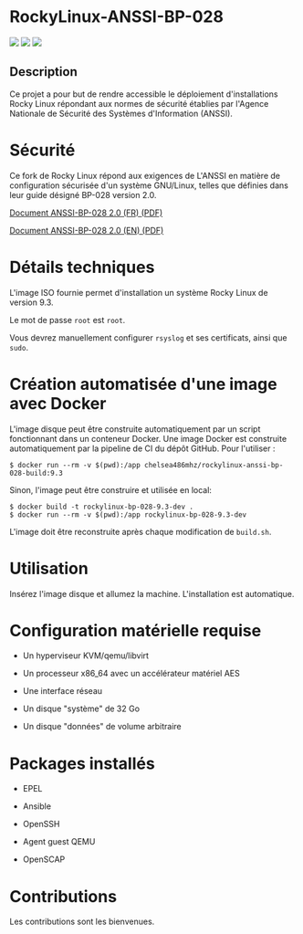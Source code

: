 # RockyLinux-ANSSI-BP-028

![](https://img.shields.io/badge/maintained-yes-green) ![](https://img.shields.io/github/license/Chelsea486MHz/RockyLinux-ANSSI-BP-028
) ![](https://img.shields.io/github/actions/workflow/status/Chelsea486MHz/RockyLinux-ANSSI-BP-028/docker?label=build%20(docker))


## Description

Ce projet a pour but de rendre accessible le déploiement d'installations Rocky Linux répondant aux normes de sécurité établies par l'Agence Nationale de Sécurité des Systèmes d'Information (ANSSI).

# Sécurité

Ce fork de Rocky Linux répond aux exigences de L'ANSSI en matière de configuration sécurisée d'un système GNU/Linux, telles que définies dans leur guide désigné BP-028 version 2.0.

[Document ANSSI-BP-028 2.0 (FR) (PDF)](https://cyber.gouv.fr/sites/default/files/document/fr_np_linux_configuration-v2.0.pdf)

[Document ANSSI-BP-028 2.0 (EN) (PDF)](https://cyber.gouv.fr/sites/default/files/document/linux_configuration-en-v2.pdf)

# Détails techniques

L'image ISO fournie permet d'installation un système Rocky Linux de version 9.3.

Le mot de passe `root` est `root`.

Vous devrez manuellement configurer `rsyslog` et ses certificats, ainsi que `sudo`.

# Création automatisée d'une image avec Docker

L'image disque peut être construite automatiquement par un script fonctionnant dans un conteneur Docker. Une image Docker est construite automatiquement par la pipeline de CI du dépôt GitHub. Pour l'utiliser :

`$ docker run --rm -v $(pwd):/app chelsea486mhz/rockylinux-anssi-bp-028-build:9.3`

Sinon, l'image peut être construire et utilisée en local:

```
$ docker build -t rockylinux-bp-028-9.3-dev .
$ docker run --rm -v $(pwd):/app rockylinux-bp-028-9.3-dev
```

L'image doit être reconstruite après chaque modification de `build.sh`.

# Utilisation

Insérez l'image disque et allumez la machine. L'installation est automatique.

# Configuration matérielle requise

- Un hyperviseur KVM/qemu/libvirt

- Un processeur x86_64 avec un accélérateur matériel AES

- Une interface réseau

- Un disque "système" de 32 Go

- Un disque "données" de volume arbitraire

# Packages installés

- EPEL

- Ansible

- OpenSSH

- Agent guest QEMU

- OpenSCAP

# Contributions

Les contributions sont les bienvenues.